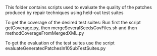 This folder contains scripts used to evaluate the quality of the patches produced by repair techniques using held-out test suites

To get the coverage of the desired test suites: Run first the script getCoverage.py, then mergeSeveralSeedsCovFiles.sh and then methodCoverageFromMergedXML.py

To get the evaluation of the test suites use the script evaluateGeneratedPatchesIn10SubTestSuites.py
